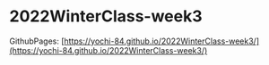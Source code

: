 # 2022WinterClass-week3
GithubPages: [https://yochi-84.github.io/2022WinterClass-week3/](https://yochi-84.github.io/2022WinterClass-week3/)
